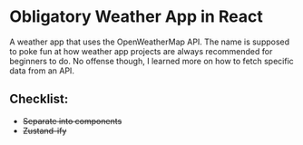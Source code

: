 # Obligatory Weather App in React
A weather app that uses the OpenWeatherMap API. The name is supposed to poke fun at how weather app projects are always recommended for beginners to do. No offense though, I learned more on how to fetch specific data from an API. 
## Checklist:
<ul>
  <li><strike>Separate into components</strike></li>
  <li><strike>Zustand-ify</strike></li>
</ul> 

